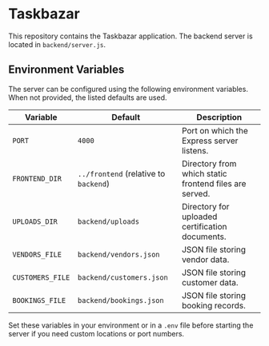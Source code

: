 # Taskbazar

This repository contains the Taskbazar application. The backend server is located in `backend/server.js`.

## Environment Variables

The server can be configured using the following environment variables. When not provided, the listed defaults are used.

| Variable | Default | Description |
|----------|---------|-------------|
| `PORT` | `4000` | Port on which the Express server listens. |
| `FRONTEND_DIR` | `../frontend` (relative to `backend`) | Directory from which static frontend files are served. |
| `UPLOADS_DIR` | `backend/uploads` | Directory for uploaded certification documents. |
| `VENDORS_FILE` | `backend/vendors.json` | JSON file storing vendor data. |
| `CUSTOMERS_FILE` | `backend/customers.json` | JSON file storing customer data. |
| `BOOKINGS_FILE` | `backend/bookings.json` | JSON file storing booking records. |

Set these variables in your environment or in a `.env` file before starting the server if you need custom locations or port numbers.
